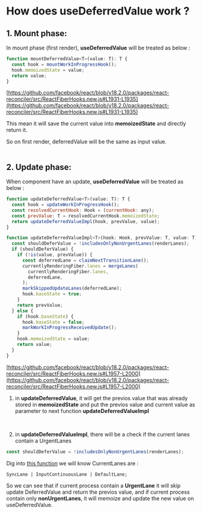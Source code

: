 # How does **useDeferredValue** work ?

## **1. Mount phase:** 
In mount phase (first render), **useDeferredValue** will be treated as below :
```javascript
function mountDeferredValue<T>(value: T): T {
  const hook = mountWorkInProgressHook();
  hook.memoizedState = value;
  return value;
}
```
[https://github.com/facebook/react/blob/v18.2.0/packages/react-reconciler/src/ReactFiberHooks.new.js#L1931-L1935](https://github.com/facebook/react/blob/v18.2.0/packages/react-reconciler/src/ReactFiberHooks.new.js#L1931-L1935)

This mean it will save the current value into **memoizedState** and directly return it.

So on first render, deferredValue will be the same as input value.
<br>
<br>


## **2. Update phase:** 
When component have an update, **useDeferredValue** will be treated as below :
```javascript
function updateDeferredValue<T>(value: T): T {
  const hook = updateWorkInProgressHook();
  const resolvedCurrentHook: Hook = (currentHook: any);
  const prevValue: T = resolvedCurrentHook.memoizedState;
  return updateDeferredValueImpl(hook, prevValue, value);
}
```
```javascript
function updateDeferredValueImpl<T>(hook: Hook, prevValue: T, value: T): T {
  const shouldDeferValue = !includesOnlyNonUrgentLanes(renderLanes);
  if (shouldDeferValue) {
    if (!is(value, prevValue)) {
      const deferredLane = claimNextTransitionLane();
      currentlyRenderingFiber.lanes = mergeLanes(
        currentlyRenderingFiber.lanes,
        deferredLane,
      );
      markSkippedUpdateLanes(deferredLane);
      hook.baseState = true;
    }
    return prevValue;
  } else {
    if (hook.baseState) {
      hook.baseState = false;
      markWorkInProgressReceivedUpdate();
    }
    hook.memoizedState = value;
    return value;
  }
}
```
[https://github.com/facebook/react/blob/v18.2.0/packages/react-reconciler/src/ReactFiberHooks.new.js#L1957-L2000](https://github.com/facebook/react/blob/v18.2.0/packages/react-reconciler/src/ReactFiberHooks.new.js#L1957-L2000)

1. in **updateDeferredValue**, it will get the previos value that was already stored in **memoizedState** and put the previos value and current value as parameter to next function **updateDeferredValueImpl** 
<br>

2. in **updateDeferredValueImpl**, there will be a check if the current lanes contain a UrgentLanes 
```javascript
const shouldDeferValue = !includesOnlyNonUrgentLanes(renderLanes);
```
 Dig into [this function](https://github.com/facebook/react/blob/v18.2.0/packages/react-reconciler/src/ReactFiberLane.new.js#L459-L462) we will know CurrentLanes are : 

 ```SyncLane | InputContinuousLane | DefaultLane;```

 So we can see that if current process contain a **UrgentLane** it will skip update DeferredValue and return the previos value, and if current process contain only **nonUrgentLanes**, it will memoize and update the new value on useDeferredValue. 

